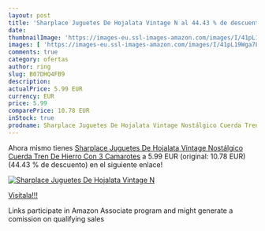 ```yaml
---
layout: post
title: 'Sharplace Juguetes De Hojalata Vintage N al 44.43 % de descuento'
date: 
thumbnailImage: 'https://images-eu.ssl-images-amazon.com/images/I/41pL19Wga7L._SL200_.jpg'
images: [ 'https://images-eu.ssl-images-amazon.com/images/I/41pL19Wga7L._SL200_.jpg' ]
comments: true
category: ofertas
author: ring
slug: B07DHQ4FB9
description:
actualPrice: 5.99 EUR
currency: EUR
price: 5.99
comparePrice: 10.78 EUR
inStock: true
prodname: Sharplace Juguetes De Hojalata Vintage Nostálgico Cuerda Tren De Hierro Con 3 Camarotes
---
```


Ahora mismo tienes [Sharplace Juguetes De Hojalata Vintage Nostálgico Cuerda Tren De Hierro Con 3 Camarotes](https://www.amazon.es/dp/B07DHQ4FB9/?tag=tolees-21) a 5.99 EUR (original: 10.78 EUR) (44.43 %  de descuento) en el siguiente enlace!

[![Sharplace Juguetes De Hojalata Vintage N](https://images-eu.ssl-images-amazon.com/images/I/41pL19Wga7L._SL200_.jpg)](https://www.amazon.es/dp/B07DHQ4FB9/?tag=tolees-21)

[Visítala!!!](https://www.amazon.es/dp/B07DHQ4FB9/?tag=tolees-21)

Links participate in Amazon Associate program and might generate a comission on qualifying sales
